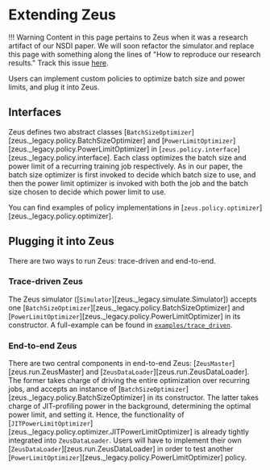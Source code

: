 # Extending Zeus

!!! Warning
    Content in this page pertains to Zeus when it was a research artifact of our NSDI paper.
    We will soon refactor the simulator and replace this page with something along the lines of "How to reproduce our research results."
    Track this issue [here](https://github.com/ml-energy/zeus/issues/38).

Users can implement custom policies to optimize batch size and power limits, and plug it into Zeus.

## Interfaces

Zeus defines two abstract classes [`BatchSizeOptimizer`][zeus._legacy.policy.BatchSizeOptimizer] and [`PowerLimitOptimizer`][zeus._legacy.policy.PowerLimitOptimizer] in [`zeus.policy.interface`][zeus._legacy.policy.interface].
Each class optimizes the batch size and power limit of a recurring training job respectively.
As in our paper, the batch size optimizer is first invoked to decide which batch size to use, and then the power limit optimizer is invoked with both the job and the batch size chosen to decide which power limit to use.

You can find examples of policy implementations in [`zeus.policy.optimizer`][zeus._legacy.policy.optimizer].

## Plugging it into Zeus

There are two ways to run Zeus: trace-driven and end-to-end.

### Trace-driven Zeus

The Zeus simulator ([`Simulator`][zeus._legacy.simulate.Simulator]) accepts one [`BatchSizeOptimizer`][zeus._legacy.policy.BatchSizeOptimizer] and [`PowerLimitOptimizer`][zeus._legacy.policy.PowerLimitOptimizer] in its constructor.
A full-example can be found in [`examples/trace_driven`](https://github.com/ml-energy/zeus/tree/master/examples/trace_driven/).

### End-to-end Zeus

There are two central components in end-to-end Zeus: [`ZeusMaster`][zeus.run.ZeusMaster] and [`ZeusDataLoader`][zeus.run.ZeusDataLoader].
The former takes charge of driving the entire optimization over recurring jobs, and accepts an instance of [`BatchSizeOptimizer`][zeus._legacy.policy.BatchSizeOptimizer] in its constructor.
The latter takes charge of JIT-profiling power in the background, determining the optimal power limit, and setting it.
Hence, the functionality of [`JITPowerLimitOptimizer`][zeus._legacy.policy.optimizer.JITPowerLimitOptimizer] is already tightly integrated into `ZeusDataLoader`.
Users will have to implement their own [`ZeusDataLoader`][zeus.run.ZeusDataLoader] in order to test another [`PowerLimitOptimizer`][zeus._legacy.policy.PowerLimitOptimizer] policy.
